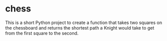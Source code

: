 # chess

This is a short Python project to create a function that takes two squares on the chessboard and returns the shortest path a Knight would take to get from the first square to the second.